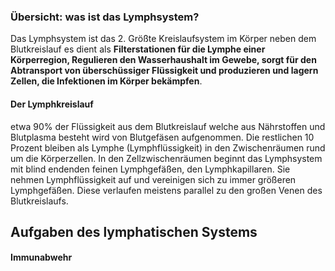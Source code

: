 ### Übersicht: was ist das Lymphsystem?
Das Lymphsystem ist das 2. Größte Kreislaufsystem im Körper neben dem Blutkreislauf es dient als **Filterstationen für die Lymphe einer Körperregion, Regulieren den Wasserhaushalt im Gewebe, sorgt für den Abtransport von überschüssiger Flüssigkeit und produzieren und lagern Zellen, die Infektionen im Körper bekämpfen**.

#### Der Lymphkreislauf
etwa 90% der Flüssigkeit aus dem Blutkreislauf welche aus Nährstoffen und Blutplasma besteht wird von Blutgefäsen aufgenommen. Die restlichen 10 Prozent bleiben als Lymphe (Lymphflüssigkeit) in den Zwischenräumen rund um die Körperzellen. In den Zellzwischenräumen beginnt das Lymphsystem mit blind endenden feinen Lymphgefäßen, den Lymphkapillaren. Sie nehmen Lymphflüssigkeit auf und vereinigen sich zu immer größeren Lymphgefäßen. Diese verlaufen meistens parallel zu den großen Venen des Blutkreislaufs.

## Aufgaben des lymphatischen Systems

#### Immunabwehr